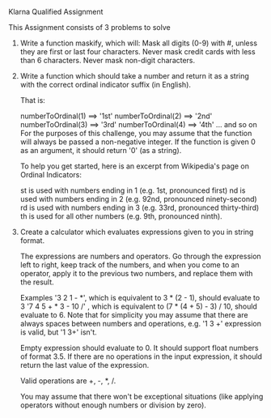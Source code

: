 Klarna Qualified Assignment

This Assignment consists of 3 problems to solve

1) Write a function maskify, which will:
	Mask all digits (0-9) with #, unless they are first or last four characters.
	Never mask credit cards with less than 6 characters.
	Never mask non-digit characters.
	
2) Write a function which should take a number and return it as a string with the correct ordinal indicator suffix (in English).

	That is:

	numberToOrdinal(1) ==> '1st'
	numberToOrdinal(2) ==> '2nd'
	numberToOrdinal(3) ==> '3rd'
	numberToOrdinal(4) ==> '4th'
	... and so on
	For the purposes of this challenge, you may assume that the function will always
	be passed a non-negative integer. If the function is given 0 as an argument, it should return '0' (as a string).

	To help you get started, here is an excerpt from Wikipedia's page on Ordinal Indicators:

	st is used with numbers ending in 1 (e.g. 1st, pronounced first)
	nd is used with numbers ending in 2 (e.g. 92nd, pronounced ninety-second)
	rd is used with numbers ending in 3 (e.g. 33rd, pronounced thirty-third)
	th is used for all other numbers (e.g. 9th, pronounced ninth).
	
3) Create a calculator which evaluates expressions given to you in string format.

	The expressions are numbers and operators. Go through the expression left to right, keep track of the numbers, and when you come to an operator, apply it to the previous two numbers, and replace them with the result.

	Examples
		'3 2 1 - *', which is equivalent to 3 * (2 - 1), should evaluate to 3
		'7 4 5 + * 3 - 10 /' , which is equivalent to (7 * (4 + 5) - 3) / 10, should evaluate to 6.
		Note that for simplicity you may assume that there are always spaces between numbers and operations, e.g. '1 3 +' expression is valid, but '1 3+' isn't.

	Empty expression should evaluate to 0.
	It should support float numbers of format 3.5.
	If there are no operations in the input expression, it should return the last value of the expression.

	Valid operations are +, -, *, /.

	You may assume that there won't be exceptional situations (like applying operators without enough numbers or division by zero).



